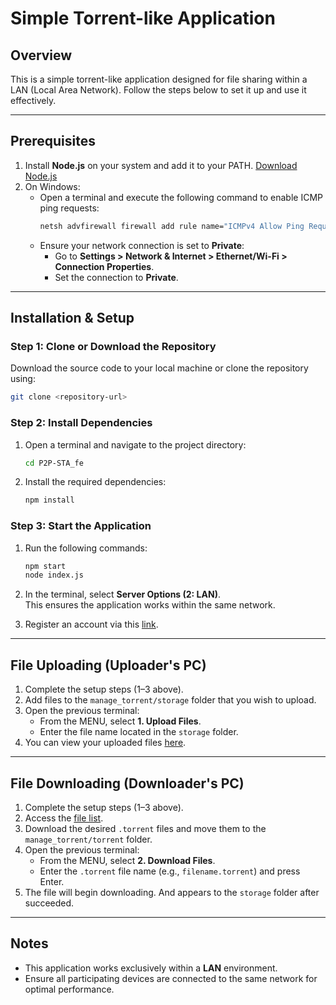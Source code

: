 # Simple Torrent-like Application

## Overview
This is a simple torrent-like application designed for file sharing within a LAN (Local Area Network). Follow the steps below to set it up and use it effectively.

---

## Prerequisites
1. Install **Node.js** on your system and add it to your PATH. [Download Node.js](https://nodejs.org/en/download/package-manager)
2. On Windows:
   - Open a terminal and execute the following command to enable ICMP ping requests:
     ```bash
     netsh advfirewall firewall add rule name="ICMPv4 Allow Ping Requests" protocol=icmpv4:8,any dir=in action=allow
     ```
   - Ensure your network connection is set to **Private**:
     - Go to **Settings > Network & Internet > Ethernet/Wi-Fi > Connection Properties**.
     - Set the connection to **Private**.

---

## Installation & Setup

### Step 1: Clone or Download the Repository
Download the source code to your local machine or clone the repository using:
```bash
git clone <repository-url>
```

### Step 2: Install Dependencies
1. Open a terminal and navigate to the project directory:
   ```bash
   cd P2P-STA_fe
   ```
2. Install the required dependencies:
   ```bash
   npm install
   ```

### Step 3: Start the Application
1. Run the following commands:
   ```bash
   npm start
   node index.js
   ```
2. In the terminal, select **Server Options (2: LAN)**.  
   This ensures the application works within the same network.

3. Register an account via this [link](https://tracker-server-467x.onrender.com/user/register).

---

## File Uploading (Uploader's PC)
1. Complete the setup steps (1–3 above).
2. Add files to the `manage_torrent/storage` folder that you wish to upload.
3. Open the previous terminal:
   - From the MENU, select **1. Upload Files**.
   - Enter the file name located in the `storage` folder.
4. You can view your uploaded files [here](https://tracker-server-467x.onrender.com/home).

---

## File Downloading (Downloader's PC)
1. Complete the setup steps (1–3 above).
2. Access the [file list](https://tracker-server-467x.onrender.com/home).
3. Download the desired `.torrent` files and move them to the `manage_torrent/torrent` folder.
4. Open the previous terminal:
   - From the MENU, select **2. Download Files**.
   - Enter the `.torrent` file name (e.g., `filename.torrent`) and press Enter.
5. The file will begin downloading. And appears to the `storage` folder after succeeded.

---

## Notes
- This application works exclusively within a **LAN** environment.
- Ensure all participating devices are connected to the same network for optimal performance.
